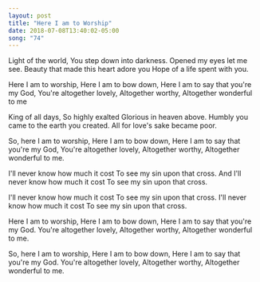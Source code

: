 ```yaml
---
layout: post
title: "Here I am to Worship"
date: 2018-07-08T13:40:02-05:00
song: "74"
---
```


Light of the world, You step down into darkness.
Opened my eyes let me see.
Beauty that made this heart adore you
Hope of a life spent with you.

Here I am to worship,
Here I am to bow down,
Here I am to say that you're my God,
You're altogether lovely,
Altogether worthy,
Altogether wonderful to me

King of all days,
So highly exalted
Glorious in heaven above.
Humbly you came to the earth you created.
All for love's sake became poor.

So, here I am to worship,
Here I am to bow down,
Here I am to say that you're my God,
You're altogether lovely,
Altogether worthy,
Altogether wonderful to me.

I'll never know how much it cost
To see my sin upon that cross.
And I'll never know how much it cost
To see my sin upon that cross.

I'll never know how much it cost
To see my sin upon that cross.
I'll never know how much it cost
To see my sin upon that cross.

Here I am to worship,
Here I am to bow down,
Here I am to say that you're my God.
You're altogether lovely,
Altogether worthy,
Altogether wonderful to me.

So, here I am to worship,
Here I am to bow down,
Here I am to say that you're my God.
You're altogether lovely,
Altogether worthy,
Altogether wonderful to me. 
